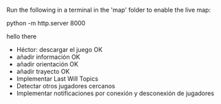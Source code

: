 Run the following in a terminal in the 'map' folder to enable the live map:

python -m http.server 8000

hello there

- Héctor: descargar el juego OK
- añadir información OK
- añadir orientación OK
- añadir trayecto OK
- Implementar Last Will Topics
- Detectar otros jugadores cercanos
- Implementar notificaciones por conexión y desconexión de jugadores

